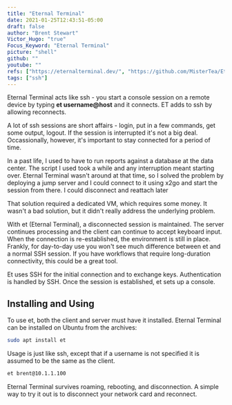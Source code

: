 ```yaml
---
title: "Eternal Terminal"
date: 2021-01-25T12:43:51-05:00
draft: false
author: "Brent Stewart"
Victor_Hugo: "true"
Focus_Keyword: "Eternal Terminal"
picture: "shell"
github: ""
youtube: ""
refs: ["https://eternalterminal.dev/", "https://github.com/MisterTea/EternalTerminal"]
tags: ["ssh"]
---
```

Eternal Terminal acts like ssh - you start a console session on a remote device by typing __et username@host__ and it connects.  ET adds to ssh by allowing reconnects.

A lot of ssh sessions are short affairs - login, put in a few commands, get some output, logout.  If the session is interrupted it's not a big deal.  Occassionally, however, it's important to stay connected for a period of time.

In a past life, I used to have to run reports against a database at the data center.  The script I used took a while and any interruption meant starting over.  Eternal Terminal wasn't around at that time, so I solved the problem by deploying a jump server and I could connect to it using x2go and start the session from there.  I could disconnect and reattach later

That solution required a dedicated VM, which requires some money.  It wasn't a bad solution, but it didn't really address the underlying problem.

With et (Eternal Terminal), a disconnected session is maintained.  The server continues processing and the client can continue to accept keyboard input.  When the connection is re-established, the environment is still in place.  Frankly, for day-to-day use you won't see much difference between et and a normal SSH session.  If you have workflows that require long-duration connectivity, this could be a great tool.

Et uses SSH for the initial connection and to exchange keys.  Authentication is handled by SSH.  Once the session is established, et sets up a console.

## Installing and Using

To use et, both the client and server must have it installed.  Eternal Terminal can be installed on Ubuntu from the archives:
```bash
sudo apt install et
```

Usage is just like ssh, except that if a username is not specified it is assumed to be the same as the client.

```bash
et brent@10.1.1.100
```

Eternal Terminal survives roaming, rebooting, and disconnection.  A simple way to try it out is to disconnect your network card and reconnect.